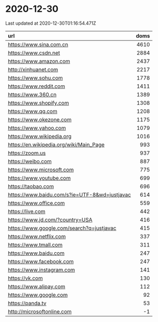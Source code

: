 # 2020-12-30

<!-- BEGIN -->
Last updated at 2020-12-30T01:16:54.471Z

url | doms
:- | -:
https://www.sina.com.cn | 4610
https://www.csdn.net | 2884
https://www.amazon.com | 2437
http://xinhuanet.com | 2217
https://www.sohu.com | 1778
https://www.reddit.com | 1411
https://www.360.cn | 1389
https://www.shopify.com | 1308
https://www.qq.com | 1208
https://www.okezone.com | 1175
https://www.yahoo.com | 1079
https://www.wikipedia.org | 1016
https://en.wikipedia.org/wiki/Main_Page | 993
https://zoom.us | 937
https://weibo.com | 887
https://www.microsoft.com | 775
https://www.youtube.com | 699
https://taobao.com | 696
https://www.baidu.com/s?ie=UTF-8&wd=justjavac | 614
https://www.office.com | 559
https://live.com | 442
https://www.jd.com/?country=USA | 416
https://www.google.com/search?q=justjavac | 415
https://www.netflix.com | 337
https://www.tmall.com | 311
https://www.baidu.com | 247
https://www.facebook.com | 247
https://www.instagram.com | 141
https://vk.com | 130
https://www.alipay.com | 112
https://www.google.com | 92
https://panda.tv | 53
http://microsoftonline.com | -1
<!-- END -->
